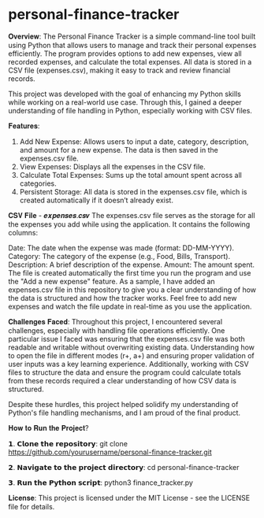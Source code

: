 # personal-finance-tracker

𝐎𝐯𝐞𝐫𝐯𝐢𝐞𝐰:
The Personal Finance Tracker is a simple command-line tool built using Python that allows users to manage and track their personal expenses efficiently. The program provides options to add new expenses, view all recorded expenses, and calculate the total expenses. All data is stored in a CSV file (expenses.csv), making it easy to track and review financial records.

This project was developed with the goal of enhancing my Python skills while working on a real-world use case. Through this, I gained a deeper understanding of file handling in Python, especially working with CSV files.

𝐅𝐞𝐚𝐭𝐮𝐫𝐞𝐬:
1. Add New Expense: Allows users to input a date, category, description, and amount for a new expense. The data is then saved in the expenses.csv file.
2. View Expenses: Displays all the expenses in the CSV file.
3. Calculate Total Expenses: Sums up the total amount spent across all categories.
4. Persistent Storage: All data is stored in the expenses.csv file, which is created automatically if it doesn’t already exist.


𝐂𝐒𝐕 𝐅𝐢𝐥𝐞 - 𝒆𝒙𝒑𝒆𝒏𝒔𝒆𝒔.𝒄𝒔𝒗
The expenses.csv file serves as the storage for all the expenses you add while using the application. It contains the following columns:

Date: The date when the expense was made (format: DD-MM-YYYY).
Category: The category of the expense (e.g., Food, Bills, Transport).
Description: A brief description of the expense.
Amount: The amount spent.
The file is created automatically the first time you run the program and use the "Add a new expense" feature. As a sample, I have added an expenses.csv file in this repository to give you a clear understanding of how the data is structured and how the tracker works. Feel free to add new expenses and watch the file update in real-time as you use the application.


𝐂𝐡𝐚𝐥𝐥𝐞𝐧𝐠𝐞𝐬 𝐅𝐚𝐜𝐞𝐝:
Throughout this project, I encountered several challenges, especially with handling file operations efficiently. One particular issue I faced was ensuring that the expenses.csv file was both readable and writable without overwriting existing data. Understanding how to open the file in different modes (r+, a+) and ensuring proper validation of user inputs was a key learning experience. Additionally, working with CSV files to structure the data and ensure the program could calculate totals from these records required a clear understanding of how CSV data is structured.

Despite these hurdles, this project helped solidify my understanding of Python's file handling mechanisms, and I am proud of the final product.

𝐇𝐨𝐰 𝐭𝐨 𝐑𝐮𝐧 𝐭𝐡𝐞 𝐏𝐫𝐨𝐣𝐞𝐜𝐭?

𝟭. 𝗖𝗹𝗼𝗻𝗲 𝘁𝗵𝗲 𝗿𝗲𝗽𝗼𝘀𝗶𝘁𝗼𝗿𝘆:
git clone https://github.com/yourusername/personal-finance-tracker.git

𝟮. 𝗡𝗮𝘃𝗶𝗴𝗮𝘁𝗲 𝘁𝗼 𝘁𝗵𝗲 𝗽𝗿𝗼𝗷𝗲𝗰𝘁 𝗱𝗶𝗿𝗲𝗰𝘁𝗼𝗿𝘆:
cd personal-finance-tracker

𝟯. 𝗥𝘂𝗻 𝘁𝗵𝗲 𝗣𝘆𝘁𝗵𝗼𝗻 𝘀𝗰𝗿𝗶𝗽𝘁:
python3 finance_tracker.py



𝐋𝐢𝐜𝐞𝐧𝐬𝐞:
This project is licensed under the MIT License - see the LICENSE file for details.

